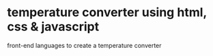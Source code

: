 # temperature converter using html, css & javascript

front-end languages to create a temperature converter
